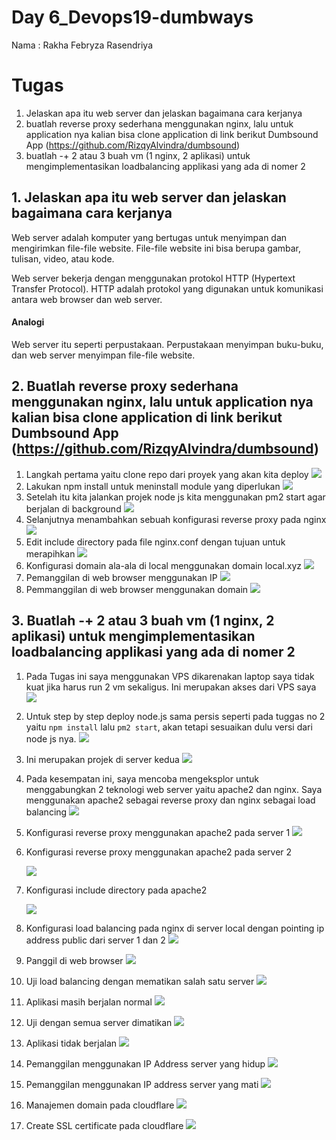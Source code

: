 # Day 6_Devops19-dumbways

Nama : Rakha Febryza Rasendriya


# Tugas

1. Jelaskan apa itu web server dan jelaskan bagaimana cara kerjanya
2. buatlah reverse proxy sederhana menggunakan nginx, lalu untuk application nya kalian bisa clone application di link berikut Dumbsound App (https://github.com/RizqyAlvindra/dumbsound) 
3. buatlah -+ 2 atau 3 buah vm (1 nginx, 2 aplikasi) untuk mengimplementasikan loadbalancing applikasi yang ada di nomer 2


## 1.  Jelaskan apa itu web server dan jelaskan bagaimana cara kerjanya
Web server adalah komputer yang bertugas untuk menyimpan dan mengirimkan file-file website. File-file website ini bisa berupa gambar, tulisan, video, atau kode.

Web server bekerja dengan menggunakan protokol HTTP (Hypertext Transfer Protocol). HTTP adalah protokol yang digunakan untuk komunikasi antara web browser dan web server.

#### Analogi

Web server itu seperti perpustakaan. Perpustakaan menyimpan buku-buku, dan web server menyimpan file-file website.



## 2. Buatlah reverse proxy sederhana menggunakan nginx, lalu untuk application nya kalian bisa clone application di link berikut Dumbsound App (https://github.com/RizqyAlvindra/dumbsound) 
1. Langkah pertama yaitu clone repo dari proyek yang akan kita deploy
![](https://private-user-images.githubusercontent.com/135587083/287097309-338ca438-0199-4aef-8d6c-c1618edc2301.png?jwt=eyJhbGciOiJIUzI1NiIsInR5cCI6IkpXVCJ9.eyJpc3MiOiJnaXRodWIuY29tIiwiYXVkIjoicmF3LmdpdGh1YnVzZXJjb250ZW50LmNvbSIsImtleSI6ImtleTEiLCJleHAiOjE3MDEzODcwNzgsIm5iZiI6MTcwMTM4Njc3OCwicGF0aCI6Ii8xMzU1ODcwODMvMjg3MDk3MzA5LTMzOGNhNDM4LTAxOTktNGFlZi04ZDZjLWMxNjE4ZWRjMjMwMS5wbmc_WC1BbXotQWxnb3JpdGhtPUFXUzQtSE1BQy1TSEEyNTYmWC1BbXotQ3JlZGVudGlhbD1BS0lBSVdOSllBWDRDU1ZFSDUzQSUyRjIwMjMxMTMwJTJGdXMtZWFzdC0xJTJGczMlMkZhd3M0X3JlcXVlc3QmWC1BbXotRGF0ZT0yMDIzMTEzMFQyMzI2MThaJlgtQW16LUV4cGlyZXM9MzAwJlgtQW16LVNpZ25hdHVyZT0yMjNlNTBjZWZjMDFkZjMzMjg5ZmY1NDk3NTg0NTFkNWZlYzAxYjMxN2ZiZWUwYjYyYmRjZDZmZDg5ZGU3ZDBiJlgtQW16LVNpZ25lZEhlYWRlcnM9aG9zdCZhY3Rvcl9pZD0wJmtleV9pZD0wJnJlcG9faWQ9MCJ9.aw3PXKecgmLuSPNho59FxHZqh0xlLNJK4WGZA570yKs)
2. Lakukan npm install untuk meninstall module yang diperlukan
![](https://private-user-images.githubusercontent.com/135587083/287097306-3e436b9e-c9b3-4934-a92e-04f41f1aa548.png?jwt=eyJhbGciOiJIUzI1NiIsInR5cCI6IkpXVCJ9.eyJpc3MiOiJnaXRodWIuY29tIiwiYXVkIjoicmF3LmdpdGh1YnVzZXJjb250ZW50LmNvbSIsImtleSI6ImtleTEiLCJleHAiOjE3MDEzODcwNzgsIm5iZiI6MTcwMTM4Njc3OCwicGF0aCI6Ii8xMzU1ODcwODMvMjg3MDk3MzA2LTNlNDM2YjllLWM5YjMtNDkzNC1hOTJlLTA0ZjQxZjFhYTU0OC5wbmc_WC1BbXotQWxnb3JpdGhtPUFXUzQtSE1BQy1TSEEyNTYmWC1BbXotQ3JlZGVudGlhbD1BS0lBSVdOSllBWDRDU1ZFSDUzQSUyRjIwMjMxMTMwJTJGdXMtZWFzdC0xJTJGczMlMkZhd3M0X3JlcXVlc3QmWC1BbXotRGF0ZT0yMDIzMTEzMFQyMzI2MThaJlgtQW16LUV4cGlyZXM9MzAwJlgtQW16LVNpZ25hdHVyZT01YThkNTM2NWU4OTIyMGRlMmFiZDdiN2IxZDM3Y2VmOTk4ZTA0NDVmYjBhZDRjOGIyNTBiYzMzODg2MDQ4YjVjJlgtQW16LVNpZ25lZEhlYWRlcnM9aG9zdCZhY3Rvcl9pZD0wJmtleV9pZD0wJnJlcG9faWQ9MCJ9.5m54SD8Qks920DAiknkoHRNRs3XVhQFReJ6q5Rcut0g)
3. Setelah itu kita jalankan projek node js kita menggunakan pm2 start agar berjalan di background
![](https://private-user-images.githubusercontent.com/135587083/287097304-bd331f39-b818-4c47-87bf-b7c0b1d1c937.png?jwt=eyJhbGciOiJIUzI1NiIsInR5cCI6IkpXVCJ9.eyJpc3MiOiJnaXRodWIuY29tIiwiYXVkIjoicmF3LmdpdGh1YnVzZXJjb250ZW50LmNvbSIsImtleSI6ImtleTEiLCJleHAiOjE3MDEzODcwNzgsIm5iZiI6MTcwMTM4Njc3OCwicGF0aCI6Ii8xMzU1ODcwODMvMjg3MDk3MzA0LWJkMzMxZjM5LWI4MTgtNGM0Ny04N2JmLWI3YzBiMWQxYzkzNy5wbmc_WC1BbXotQWxnb3JpdGhtPUFXUzQtSE1BQy1TSEEyNTYmWC1BbXotQ3JlZGVudGlhbD1BS0lBSVdOSllBWDRDU1ZFSDUzQSUyRjIwMjMxMTMwJTJGdXMtZWFzdC0xJTJGczMlMkZhd3M0X3JlcXVlc3QmWC1BbXotRGF0ZT0yMDIzMTEzMFQyMzI2MThaJlgtQW16LUV4cGlyZXM9MzAwJlgtQW16LVNpZ25hdHVyZT1hMzhlOTRlZmFhMmFjMWZlMTk2MDUwNGQzNzNlZWM3N2EwM2ZmMmY2NjliNzZhZjliMjZjNjIzN2UyMzcxMjFkJlgtQW16LVNpZ25lZEhlYWRlcnM9aG9zdCZhY3Rvcl9pZD0wJmtleV9pZD0wJnJlcG9faWQ9MCJ9.GFGG-1qCeEx_2VfCh2Lb0aKLqRFhh0dIv4-wXkxSIx4)
4. Selanjutnya menambahkan sebuah konfigurasi reverse proxy pada nginx
![](https://private-user-images.githubusercontent.com/135587083/287097302-2851d5e6-6c54-4421-b455-1a9ea40b177b.png?jwt=eyJhbGciOiJIUzI1NiIsInR5cCI6IkpXVCJ9.eyJpc3MiOiJnaXRodWIuY29tIiwiYXVkIjoicmF3LmdpdGh1YnVzZXJjb250ZW50LmNvbSIsImtleSI6ImtleTEiLCJleHAiOjE3MDEzODcwNzgsIm5iZiI6MTcwMTM4Njc3OCwicGF0aCI6Ii8xMzU1ODcwODMvMjg3MDk3MzAyLTI4NTFkNWU2LTZjNTQtNDQyMS1iNDU1LTFhOWVhNDBiMTc3Yi5wbmc_WC1BbXotQWxnb3JpdGhtPUFXUzQtSE1BQy1TSEEyNTYmWC1BbXotQ3JlZGVudGlhbD1BS0lBSVdOSllBWDRDU1ZFSDUzQSUyRjIwMjMxMTMwJTJGdXMtZWFzdC0xJTJGczMlMkZhd3M0X3JlcXVlc3QmWC1BbXotRGF0ZT0yMDIzMTEzMFQyMzI2MThaJlgtQW16LUV4cGlyZXM9MzAwJlgtQW16LVNpZ25hdHVyZT0xZDU4NjY3MmFiNjQxZDhjODFhYzgyNTk3YjgzZjgyOTBiNTk3MWY5ZTA5ZjIzYmIxYjRiODFlZDgxNWVkZjAwJlgtQW16LVNpZ25lZEhlYWRlcnM9aG9zdCZhY3Rvcl9pZD0wJmtleV9pZD0wJnJlcG9faWQ9MCJ9.WSL1S2cMHyEMQPbhT3_bqNMehuw_aBzvkwEpz-6SQtM)
5. Edit include directory pada file nginx.conf dengan tujuan untuk merapihkan
![](https://private-user-images.githubusercontent.com/135587083/287097296-9358074a-aa76-4db1-b597-0a3ffb10c346.png?jwt=eyJhbGciOiJIUzI1NiIsInR5cCI6IkpXVCJ9.eyJpc3MiOiJnaXRodWIuY29tIiwiYXVkIjoicmF3LmdpdGh1YnVzZXJjb250ZW50LmNvbSIsImtleSI6ImtleTEiLCJleHAiOjE3MDEzODcwNzgsIm5iZiI6MTcwMTM4Njc3OCwicGF0aCI6Ii8xMzU1ODcwODMvMjg3MDk3Mjk2LTkzNTgwNzRhLWFhNzYtNGRiMS1iNTk3LTBhM2ZmYjEwYzM0Ni5wbmc_WC1BbXotQWxnb3JpdGhtPUFXUzQtSE1BQy1TSEEyNTYmWC1BbXotQ3JlZGVudGlhbD1BS0lBSVdOSllBWDRDU1ZFSDUzQSUyRjIwMjMxMTMwJTJGdXMtZWFzdC0xJTJGczMlMkZhd3M0X3JlcXVlc3QmWC1BbXotRGF0ZT0yMDIzMTEzMFQyMzI2MThaJlgtQW16LUV4cGlyZXM9MzAwJlgtQW16LVNpZ25hdHVyZT1lNWJhZmM0MzJiOWNlYzYyNDkzN2NmZjUzOTQzZDY3YjdkMmMwZDFkODA4NGVhNWU1MzQ0MjhjNTcyODVkOGZjJlgtQW16LVNpZ25lZEhlYWRlcnM9aG9zdCZhY3Rvcl9pZD0wJmtleV9pZD0wJnJlcG9faWQ9MCJ9.y8qBkvVL7FtzPv1iNiwhNQteoz21xPkiDTf2qPdWuRw)
6. Konfigurasi domain ala-ala di local menggunakan domain local.xyz
![](https://private-user-images.githubusercontent.com/135587083/287097292-960fa4cd-dedf-404d-a453-b5c4e6de3100.png?jwt=eyJhbGciOiJIUzI1NiIsInR5cCI6IkpXVCJ9.eyJpc3MiOiJnaXRodWIuY29tIiwiYXVkIjoicmF3LmdpdGh1YnVzZXJjb250ZW50LmNvbSIsImtleSI6ImtleTEiLCJleHAiOjE3MDEzODcwNzgsIm5iZiI6MTcwMTM4Njc3OCwicGF0aCI6Ii8xMzU1ODcwODMvMjg3MDk3MjkyLTk2MGZhNGNkLWRlZGYtNDA0ZC1hNDUzLWI1YzRlNmRlMzEwMC5wbmc_WC1BbXotQWxnb3JpdGhtPUFXUzQtSE1BQy1TSEEyNTYmWC1BbXotQ3JlZGVudGlhbD1BS0lBSVdOSllBWDRDU1ZFSDUzQSUyRjIwMjMxMTMwJTJGdXMtZWFzdC0xJTJGczMlMkZhd3M0X3JlcXVlc3QmWC1BbXotRGF0ZT0yMDIzMTEzMFQyMzI2MThaJlgtQW16LUV4cGlyZXM9MzAwJlgtQW16LVNpZ25hdHVyZT03Mjc3NzJlNTY4ZDY1N2ExMmY4ZGNhYWViMjY5OTQ5ZDM2ZmUyMzI4NzM0ZjM0MWNjODM1Mzk0NmUzNjdlN2RkJlgtQW16LVNpZ25lZEhlYWRlcnM9aG9zdCZhY3Rvcl9pZD0wJmtleV9pZD0wJnJlcG9faWQ9MCJ9.RevW_qwCv_fC3rnlK6m1KTaKZPvR68KPeDjezsqEFXM)
7. Pemanggilan di web browser menggunakan IP
![](https://private-user-images.githubusercontent.com/135587083/287097289-e4ce319d-55e8-4d0a-9182-e4bbad71acbe.png?jwt=eyJhbGciOiJIUzI1NiIsInR5cCI6IkpXVCJ9.eyJpc3MiOiJnaXRodWIuY29tIiwiYXVkIjoicmF3LmdpdGh1YnVzZXJjb250ZW50LmNvbSIsImtleSI6ImtleTEiLCJleHAiOjE3MDEzODcwNzgsIm5iZiI6MTcwMTM4Njc3OCwicGF0aCI6Ii8xMzU1ODcwODMvMjg3MDk3Mjg5LWU0Y2UzMTlkLTU1ZTgtNGQwYS05MTgyLWU0YmJhZDcxYWNiZS5wbmc_WC1BbXotQWxnb3JpdGhtPUFXUzQtSE1BQy1TSEEyNTYmWC1BbXotQ3JlZGVudGlhbD1BS0lBSVdOSllBWDRDU1ZFSDUzQSUyRjIwMjMxMTMwJTJGdXMtZWFzdC0xJTJGczMlMkZhd3M0X3JlcXVlc3QmWC1BbXotRGF0ZT0yMDIzMTEzMFQyMzI2MThaJlgtQW16LUV4cGlyZXM9MzAwJlgtQW16LVNpZ25hdHVyZT0xMjRjOGI3MGE2MGJjZjFiMWVmMDU0MWM3NWMyMDUxN2MyOTk4YjExYTNhOTQ1M2JmZDlhMmZhNTU3YzRiZDE3JlgtQW16LVNpZ25lZEhlYWRlcnM9aG9zdCZhY3Rvcl9pZD0wJmtleV9pZD0wJnJlcG9faWQ9MCJ9.h7wGGH6KoNCKijxQLiDxPo-L5GBPNh9PIEcNUn-9PDM)
8. Pemmanggilan di web browser menggunakan domain
![](https://private-user-images.githubusercontent.com/135587083/287097287-cfd325e6-9466-4449-981d-77b9de7fe70e.png?jwt=eyJhbGciOiJIUzI1NiIsInR5cCI6IkpXVCJ9.eyJpc3MiOiJnaXRodWIuY29tIiwiYXVkIjoicmF3LmdpdGh1YnVzZXJjb250ZW50LmNvbSIsImtleSI6ImtleTEiLCJleHAiOjE3MDEzODcwNzgsIm5iZiI6MTcwMTM4Njc3OCwicGF0aCI6Ii8xMzU1ODcwODMvMjg3MDk3Mjg3LWNmZDMyNWU2LTk0NjYtNDQ0OS05ODFkLTc3YjlkZTdmZTcwZS5wbmc_WC1BbXotQWxnb3JpdGhtPUFXUzQtSE1BQy1TSEEyNTYmWC1BbXotQ3JlZGVudGlhbD1BS0lBSVdOSllBWDRDU1ZFSDUzQSUyRjIwMjMxMTMwJTJGdXMtZWFzdC0xJTJGczMlMkZhd3M0X3JlcXVlc3QmWC1BbXotRGF0ZT0yMDIzMTEzMFQyMzI2MThaJlgtQW16LUV4cGlyZXM9MzAwJlgtQW16LVNpZ25hdHVyZT00YmI3MDA4ZjdhY2M5MjMyMTQzN2Q4MDdiYTM2YzkyMDczZGU0YmYwODBhYTZjMjAwNjJhZWJmOWZiOGMwNDYxJlgtQW16LVNpZ25lZEhlYWRlcnM9aG9zdCZhY3Rvcl9pZD0wJmtleV9pZD0wJnJlcG9faWQ9MCJ9.Jq1YPxj9WNhCa2blGPVUjOAimp5s61ywDWZEAtEBjSg)

## 3. Buatlah -+ 2 atau 3 buah vm (1 nginx, 2 aplikasi) untuk mengimplementasikan loadbalancing applikasi yang ada di nomer 2
1. Pada Tugas ini saya menggunakan VPS dikarenakan laptop saya tidak kuat jika harus run 2 vm sekaligus. Ini merupakan akses dari VPS saya
![](https://private-user-images.githubusercontent.com/135587083/287097284-ffabbaf7-3a12-49c4-90d9-2b95d6394d65.png?jwt=eyJhbGciOiJIUzI1NiIsInR5cCI6IkpXVCJ9.eyJpc3MiOiJnaXRodWIuY29tIiwiYXVkIjoicmF3LmdpdGh1YnVzZXJjb250ZW50LmNvbSIsImtleSI6ImtleTEiLCJleHAiOjE3MDEzODcwNzgsIm5iZiI6MTcwMTM4Njc3OCwicGF0aCI6Ii8xMzU1ODcwODMvMjg3MDk3Mjg0LWZmYWJiYWY3LTNhMTItNDljNC05MGQ5LTJiOTVkNjM5NGQ2NS5wbmc_WC1BbXotQWxnb3JpdGhtPUFXUzQtSE1BQy1TSEEyNTYmWC1BbXotQ3JlZGVudGlhbD1BS0lBSVdOSllBWDRDU1ZFSDUzQSUyRjIwMjMxMTMwJTJGdXMtZWFzdC0xJTJGczMlMkZhd3M0X3JlcXVlc3QmWC1BbXotRGF0ZT0yMDIzMTEzMFQyMzI2MThaJlgtQW16LUV4cGlyZXM9MzAwJlgtQW16LVNpZ25hdHVyZT05NjIyYTRhNjMwMzEzODhlN2U0MDIwNmMyMzFhY2MxZDYzNzAzNjY4MGY1NjI1NzlkMGQ0YTRjZWRjMjVkYzRiJlgtQW16LVNpZ25lZEhlYWRlcnM9aG9zdCZhY3Rvcl9pZD0wJmtleV9pZD0wJnJlcG9faWQ9MCJ9.yQYvRU4coVg_NcowecDymOa0hWY41hy3gB8sWP5i4yA)
2. Untuk step by step deploy node.js sama persis seperti pada tuggas no 2 yaitu `npm install` lalu `pm2 start`, akan tetapi sesuaikan dulu versi dari node js nya. 
![](https://private-user-images.githubusercontent.com/135587083/287097283-b1a632d3-526b-45af-b4ca-5713ffa58712.png?jwt=eyJhbGciOiJIUzI1NiIsInR5cCI6IkpXVCJ9.eyJpc3MiOiJnaXRodWIuY29tIiwiYXVkIjoicmF3LmdpdGh1YnVzZXJjb250ZW50LmNvbSIsImtleSI6ImtleTEiLCJleHAiOjE3MDEzODcwNzgsIm5iZiI6MTcwMTM4Njc3OCwicGF0aCI6Ii8xMzU1ODcwODMvMjg3MDk3MjgzLWIxYTYzMmQzLTUyNmItNDVhZi1iNGNhLTU3MTNmZmE1ODcxMi5wbmc_WC1BbXotQWxnb3JpdGhtPUFXUzQtSE1BQy1TSEEyNTYmWC1BbXotQ3JlZGVudGlhbD1BS0lBSVdOSllBWDRDU1ZFSDUzQSUyRjIwMjMxMTMwJTJGdXMtZWFzdC0xJTJGczMlMkZhd3M0X3JlcXVlc3QmWC1BbXotRGF0ZT0yMDIzMTEzMFQyMzI2MThaJlgtQW16LUV4cGlyZXM9MzAwJlgtQW16LVNpZ25hdHVyZT0yMDhlYmViNzYyMWQ5OWNhZDVmM2M5YzI0OGVjNzk1NDVhNDVmZWM2OThlY2Q0ZmUxNTgwYzZkMDBlNThmZjEwJlgtQW16LVNpZ25lZEhlYWRlcnM9aG9zdCZhY3Rvcl9pZD0wJmtleV9pZD0wJnJlcG9faWQ9MCJ9.0NPtdvHgm6RxbRBQMtYi5UULbxQZha0n9_dMGBC0YRM)
3. Ini merupakan projek di server kedua
![](https://private-user-images.githubusercontent.com/135587083/287097280-d2d4e55f-c409-4beb-ab0d-ee64ade5cdbd.png?jwt=eyJhbGciOiJIUzI1NiIsInR5cCI6IkpXVCJ9.eyJpc3MiOiJnaXRodWIuY29tIiwiYXVkIjoicmF3LmdpdGh1YnVzZXJjb250ZW50LmNvbSIsImtleSI6ImtleTEiLCJleHAiOjE3MDEzODcwNzgsIm5iZiI6MTcwMTM4Njc3OCwicGF0aCI6Ii8xMzU1ODcwODMvMjg3MDk3MjgwLWQyZDRlNTVmLWM0MDktNGJlYi1hYjBkLWVlNjRhZGU1Y2RiZC5wbmc_WC1BbXotQWxnb3JpdGhtPUFXUzQtSE1BQy1TSEEyNTYmWC1BbXotQ3JlZGVudGlhbD1BS0lBSVdOSllBWDRDU1ZFSDUzQSUyRjIwMjMxMTMwJTJGdXMtZWFzdC0xJTJGczMlMkZhd3M0X3JlcXVlc3QmWC1BbXotRGF0ZT0yMDIzMTEzMFQyMzI2MThaJlgtQW16LUV4cGlyZXM9MzAwJlgtQW16LVNpZ25hdHVyZT01OTdkZmJkYzYyMjY4NzZlYTg2Mzg2YzJlNjA3ZTFlNTY3NTE1MmI3YTA0M2FhZThiNWQwZTJlZjk4NzAwYTgxJlgtQW16LVNpZ25lZEhlYWRlcnM9aG9zdCZhY3Rvcl9pZD0wJmtleV9pZD0wJnJlcG9faWQ9MCJ9.FVd41avgfTyyfR_Q4cuLsw6FpUgxXlfvAxADcTOqkNM)
4. Pada kesempatan ini, saya mencoba mengeksplor untuk menggabungkan 2 teknologi web server yaitu apache2 dan nginx. Saya menggunakan apache2 sebagai reverse proxy dan nginx sebagai load balancing
![](https://private-user-images.githubusercontent.com/135587083/287097263-80885994-0fac-4316-8c87-3af3493d5fa2.png?jwt=eyJhbGciOiJIUzI1NiIsInR5cCI6IkpXVCJ9.eyJpc3MiOiJnaXRodWIuY29tIiwiYXVkIjoicmF3LmdpdGh1YnVzZXJjb250ZW50LmNvbSIsImtleSI6ImtleTEiLCJleHAiOjE3MDEzODcwNzgsIm5iZiI6MTcwMTM4Njc3OCwicGF0aCI6Ii8xMzU1ODcwODMvMjg3MDk3MjYzLTgwODg1OTk0LTBmYWMtNDMxNi04Yzg3LTNhZjM0OTNkNWZhMi5wbmc_WC1BbXotQWxnb3JpdGhtPUFXUzQtSE1BQy1TSEEyNTYmWC1BbXotQ3JlZGVudGlhbD1BS0lBSVdOSllBWDRDU1ZFSDUzQSUyRjIwMjMxMTMwJTJGdXMtZWFzdC0xJTJGczMlMkZhd3M0X3JlcXVlc3QmWC1BbXotRGF0ZT0yMDIzMTEzMFQyMzI2MThaJlgtQW16LUV4cGlyZXM9MzAwJlgtQW16LVNpZ25hdHVyZT1hZmI0ZWFmYTI2ODc0YzQxY2EzODc4MmUzNzNkMmE4MGU2MzY3NmU2ZTk3ZTc4Y2U5ZWEzZmJhMmQ1MzY0OWMzJlgtQW16LVNpZ25lZEhlYWRlcnM9aG9zdCZhY3Rvcl9pZD0wJmtleV9pZD0wJnJlcG9faWQ9MCJ9.CVy7skqXp_yQvHBXr-X7lgfyFbHejZxeP_NMpldaIDQ)
5. Konfigurasi reverse proxy menggunakan apache2 pada server 1
![](https://private-user-images.githubusercontent.com/135587083/287097257-5eb7d05d-a77c-4509-8db7-006664d94d3a.png?jwt=eyJhbGciOiJIUzI1NiIsInR5cCI6IkpXVCJ9.eyJpc3MiOiJnaXRodWIuY29tIiwiYXVkIjoicmF3LmdpdGh1YnVzZXJjb250ZW50LmNvbSIsImtleSI6ImtleTEiLCJleHAiOjE3MDEzODcwNzgsIm5iZiI6MTcwMTM4Njc3OCwicGF0aCI6Ii8xMzU1ODcwODMvMjg3MDk3MjU3LTVlYjdkMDVkLWE3N2MtNDUwOS04ZGI3LTAwNjY2NGQ5NGQzYS5wbmc_WC1BbXotQWxnb3JpdGhtPUFXUzQtSE1BQy1TSEEyNTYmWC1BbXotQ3JlZGVudGlhbD1BS0lBSVdOSllBWDRDU1ZFSDUzQSUyRjIwMjMxMTMwJTJGdXMtZWFzdC0xJTJGczMlMkZhd3M0X3JlcXVlc3QmWC1BbXotRGF0ZT0yMDIzMTEzMFQyMzI2MThaJlgtQW16LUV4cGlyZXM9MzAwJlgtQW16LVNpZ25hdHVyZT1lNTk4NGFhZjc0Y2FiOWY1MDE3Y2UzNDZiN2RhYmU0ZmRlNjQ5Y2E0YTEzMDA3ODBjODdmOWE1ODJlYmZiZGRkJlgtQW16LVNpZ25lZEhlYWRlcnM9aG9zdCZhY3Rvcl9pZD0wJmtleV9pZD0wJnJlcG9faWQ9MCJ9.IgXPUqHuGV2S5KDunmZhPS0z2jspicLHHcKImT0zlwM)
6. Konfigurasi reverse proxy menggunakan apache2 pada server 2

	![](https://private-user-images.githubusercontent.com/135587083/287097254-61a64f82-95b1-4c70-b224-c0d0335b550f.png?jwt=eyJhbGciOiJIUzI1NiIsInR5cCI6IkpXVCJ9.eyJpc3MiOiJnaXRodWIuY29tIiwiYXVkIjoicmF3LmdpdGh1YnVzZXJjb250ZW50LmNvbSIsImtleSI6ImtleTEiLCJleHAiOjE3MDEzODcwNzgsIm5iZiI6MTcwMTM4Njc3OCwicGF0aCI6Ii8xMzU1ODcwODMvMjg3MDk3MjU0LTYxYTY0ZjgyLTk1YjEtNGM3MC1iMjI0LWMwZDAzMzViNTUwZi5wbmc_WC1BbXotQWxnb3JpdGhtPUFXUzQtSE1BQy1TSEEyNTYmWC1BbXotQ3JlZGVudGlhbD1BS0lBSVdOSllBWDRDU1ZFSDUzQSUyRjIwMjMxMTMwJTJGdXMtZWFzdC0xJTJGczMlMkZhd3M0X3JlcXVlc3QmWC1BbXotRGF0ZT0yMDIzMTEzMFQyMzI2MThaJlgtQW16LUV4cGlyZXM9MzAwJlgtQW16LVNpZ25hdHVyZT1lZTBiNWM5MTcxZmNkZTdkMjhkZGI0MDUwZmUyNTllN2Q5MGQ1NDZjMzUxNTgwNDMzMzY5MmFlMjU1ZDZkODEyJlgtQW16LVNpZ25lZEhlYWRlcnM9aG9zdCZhY3Rvcl9pZD0wJmtleV9pZD0wJnJlcG9faWQ9MCJ9.zfJc0KSvObqogxmVRPIiClW0SonYNHOewiDr5lH_teI)

7. Konfigurasi include directory pada apache2

	![](https://private-user-images.githubusercontent.com/135587083/287097249-21e42133-5a02-4f89-8e70-2adae7f10fe2.png?jwt=eyJhbGciOiJIUzI1NiIsInR5cCI6IkpXVCJ9.eyJpc3MiOiJnaXRodWIuY29tIiwiYXVkIjoicmF3LmdpdGh1YnVzZXJjb250ZW50LmNvbSIsImtleSI6ImtleTEiLCJleHAiOjE3MDEzODcwNzgsIm5iZiI6MTcwMTM4Njc3OCwicGF0aCI6Ii8xMzU1ODcwODMvMjg3MDk3MjQ5LTIxZTQyMTMzLTVhMDItNGY4OS04ZTcwLTJhZGFlN2YxMGZlMi5wbmc_WC1BbXotQWxnb3JpdGhtPUFXUzQtSE1BQy1TSEEyNTYmWC1BbXotQ3JlZGVudGlhbD1BS0lBSVdOSllBWDRDU1ZFSDUzQSUyRjIwMjMxMTMwJTJGdXMtZWFzdC0xJTJGczMlMkZhd3M0X3JlcXVlc3QmWC1BbXotRGF0ZT0yMDIzMTEzMFQyMzI2MThaJlgtQW16LUV4cGlyZXM9MzAwJlgtQW16LVNpZ25hdHVyZT0zZjZkN2YzMjA3ZWY1NzgyZjk3ZGI3MjQ3ZTY1NjIxODQzNGJlNjQwOTMwNzI4ZDRkNWU3YWIyOTI5NGVkYTc1JlgtQW16LVNpZ25lZEhlYWRlcnM9aG9zdCZhY3Rvcl9pZD0wJmtleV9pZD0wJnJlcG9faWQ9MCJ9.kP5DTucYX_AtsFBumoIT6Gz_HfNOMEQNzh5rv8A3_NU)
8. Konfigurasi load balancing pada nginx di server local dengan pointing ip address public dari server 1 dan 2
![](https://private-user-images.githubusercontent.com/135587083/287097245-e63ad02b-272f-446b-a8ba-0d98508e1e71.png?jwt=eyJhbGciOiJIUzI1NiIsInR5cCI6IkpXVCJ9.eyJpc3MiOiJnaXRodWIuY29tIiwiYXVkIjoicmF3LmdpdGh1YnVzZXJjb250ZW50LmNvbSIsImtleSI6ImtleTEiLCJleHAiOjE3MDEzODcwNzgsIm5iZiI6MTcwMTM4Njc3OCwicGF0aCI6Ii8xMzU1ODcwODMvMjg3MDk3MjQ1LWU2M2FkMDJiLTI3MmYtNDQ2Yi1hOGJhLTBkOTg1MDhlMWU3MS5wbmc_WC1BbXotQWxnb3JpdGhtPUFXUzQtSE1BQy1TSEEyNTYmWC1BbXotQ3JlZGVudGlhbD1BS0lBSVdOSllBWDRDU1ZFSDUzQSUyRjIwMjMxMTMwJTJGdXMtZWFzdC0xJTJGczMlMkZhd3M0X3JlcXVlc3QmWC1BbXotRGF0ZT0yMDIzMTEzMFQyMzI2MThaJlgtQW16LUV4cGlyZXM9MzAwJlgtQW16LVNpZ25hdHVyZT05ZDNiNTFkY2NlYzg2NDk4OWY5MzEwNmM4MzlhYThkOWY3ZWM5MzVmM2NlMWY5NWJhZjcwMDEzZDFlZjM4ZDZjJlgtQW16LVNpZ25lZEhlYWRlcnM9aG9zdCZhY3Rvcl9pZD0wJmtleV9pZD0wJnJlcG9faWQ9MCJ9.0DrA29L3qxRUSITBTINnfotknBpxemnQD6fDVCUtb_8)

9. Panggil di web browser
	![](https://private-user-images.githubusercontent.com/135587083/287098445-a4f978e4-8cfe-46b4-8fba-b1efe39567d4.png?jwt=eyJhbGciOiJIUzI1NiIsInR5cCI6IkpXVCJ9.eyJpc3MiOiJnaXRodWIuY29tIiwiYXVkIjoicmF3LmdpdGh1YnVzZXJjb250ZW50LmNvbSIsImtleSI6ImtleTEiLCJleHAiOjE3MDEzODc1NDMsIm5iZiI6MTcwMTM4NzI0MywicGF0aCI6Ii8xMzU1ODcwODMvMjg3MDk4NDQ1LWE0Zjk3OGU0LThjZmUtNDZiNC04ZmJhLWIxZWZlMzk1NjdkNC5wbmc_WC1BbXotQWxnb3JpdGhtPUFXUzQtSE1BQy1TSEEyNTYmWC1BbXotQ3JlZGVudGlhbD1BS0lBSVdOSllBWDRDU1ZFSDUzQSUyRjIwMjMxMTMwJTJGdXMtZWFzdC0xJTJGczMlMkZhd3M0X3JlcXVlc3QmWC1BbXotRGF0ZT0yMDIzMTEzMFQyMzM0MDNaJlgtQW16LUV4cGlyZXM9MzAwJlgtQW16LVNpZ25hdHVyZT03MWViM2E5YWZlOWM2YWZiNzBmMzUwNDRjZjdhMzAwMDM4ZDdhMDVlYWI5ODU5ZTFhMTM1ZmU3N2IxMDdlNDRkJlgtQW16LVNpZ25lZEhlYWRlcnM9aG9zdCZhY3Rvcl9pZD0wJmtleV9pZD0wJnJlcG9faWQ9MCJ9.no02j0kQbPl9E41uPBHM0I7tr42OLVdN019Pgo_MEp0)
10. Uji load balancing dengan mematikan salah satu server
	![](https://private-user-images.githubusercontent.com/135587083/287098439-894da679-75f7-4004-b61f-52d94e78f8c5.png?jwt=eyJhbGciOiJIUzI1NiIsInR5cCI6IkpXVCJ9.eyJpc3MiOiJnaXRodWIuY29tIiwiYXVkIjoicmF3LmdpdGh1YnVzZXJjb250ZW50LmNvbSIsImtleSI6ImtleTEiLCJleHAiOjE3MDEzODc1NDMsIm5iZiI6MTcwMTM4NzI0MywicGF0aCI6Ii8xMzU1ODcwODMvMjg3MDk4NDM5LTg5NGRhNjc5LTc1ZjctNDAwNC1iNjFmLTUyZDk0ZTc4ZjhjNS5wbmc_WC1BbXotQWxnb3JpdGhtPUFXUzQtSE1BQy1TSEEyNTYmWC1BbXotQ3JlZGVudGlhbD1BS0lBSVdOSllBWDRDU1ZFSDUzQSUyRjIwMjMxMTMwJTJGdXMtZWFzdC0xJTJGczMlMkZhd3M0X3JlcXVlc3QmWC1BbXotRGF0ZT0yMDIzMTEzMFQyMzM0MDNaJlgtQW16LUV4cGlyZXM9MzAwJlgtQW16LVNpZ25hdHVyZT03NWY1MTA3Yjk4NDJhYzU2ZDdiMmJjN2E1M2Y4MTY5NTE0ZTAxZjA0NDRhZjZjZTY0YjMwNTU0NmE3MmE4NjE2JlgtQW16LVNpZ25lZEhlYWRlcnM9aG9zdCZhY3Rvcl9pZD0wJmtleV9pZD0wJnJlcG9faWQ9MCJ9.30lprZrwAog47vUuZiD4RezLXm2iGYOD__Jk4m8AeX0)
11. Aplikasi masih berjalan normal
	![](https://private-user-images.githubusercontent.com/135587083/287098433-b3f0faf9-1930-4deb-95bc-38fc96683fb5.png?jwt=eyJhbGciOiJIUzI1NiIsInR5cCI6IkpXVCJ9.eyJpc3MiOiJnaXRodWIuY29tIiwiYXVkIjoicmF3LmdpdGh1YnVzZXJjb250ZW50LmNvbSIsImtleSI6ImtleTEiLCJleHAiOjE3MDEzODc1NDMsIm5iZiI6MTcwMTM4NzI0MywicGF0aCI6Ii8xMzU1ODcwODMvMjg3MDk4NDMzLWIzZjBmYWY5LTE5MzAtNGRlYi05NWJjLTM4ZmM5NjY4M2ZiNS5wbmc_WC1BbXotQWxnb3JpdGhtPUFXUzQtSE1BQy1TSEEyNTYmWC1BbXotQ3JlZGVudGlhbD1BS0lBSVdOSllBWDRDU1ZFSDUzQSUyRjIwMjMxMTMwJTJGdXMtZWFzdC0xJTJGczMlMkZhd3M0X3JlcXVlc3QmWC1BbXotRGF0ZT0yMDIzMTEzMFQyMzM0MDNaJlgtQW16LUV4cGlyZXM9MzAwJlgtQW16LVNpZ25hdHVyZT02MzlmZmQyMmYxYTEzMTY2NzBlNDM4NDQyYmVmMGEyZTRiZjcwZTZiYzkwODUxNzcyOTQ2ZTg3NzljMGE2NTdlJlgtQW16LVNpZ25lZEhlYWRlcnM9aG9zdCZhY3Rvcl9pZD0wJmtleV9pZD0wJnJlcG9faWQ9MCJ9.GnO3fQfNdup_SgT6YWc1XIMI2R-dBlZohzCBZylCF-U)
12. Uji dengan semua server dimatikan
![](https://private-user-images.githubusercontent.com/135587083/287098429-a4e6a95b-84d3-4cf7-b0be-b8e7af3433dd.png?jwt=eyJhbGciOiJIUzI1NiIsInR5cCI6IkpXVCJ9.eyJpc3MiOiJnaXRodWIuY29tIiwiYXVkIjoicmF3LmdpdGh1YnVzZXJjb250ZW50LmNvbSIsImtleSI6ImtleTEiLCJleHAiOjE3MDEzODc1NDMsIm5iZiI6MTcwMTM4NzI0MywicGF0aCI6Ii8xMzU1ODcwODMvMjg3MDk4NDI5LWE0ZTZhOTViLTg0ZDMtNGNmNy1iMGJlLWI4ZTdhZjM0MzNkZC5wbmc_WC1BbXotQWxnb3JpdGhtPUFXUzQtSE1BQy1TSEEyNTYmWC1BbXotQ3JlZGVudGlhbD1BS0lBSVdOSllBWDRDU1ZFSDUzQSUyRjIwMjMxMTMwJTJGdXMtZWFzdC0xJTJGczMlMkZhd3M0X3JlcXVlc3QmWC1BbXotRGF0ZT0yMDIzMTEzMFQyMzM0MDNaJlgtQW16LUV4cGlyZXM9MzAwJlgtQW16LVNpZ25hdHVyZT00MDJkOGQxYmViY2E5NWRlZmZiOGYxNTI3ZjFlNjNiNDdkNzU4ZWU0MTg5NjdlYjZjOGE3MTIzMDk3NmU4NWM3JlgtQW16LVNpZ25lZEhlYWRlcnM9aG9zdCZhY3Rvcl9pZD0wJmtleV9pZD0wJnJlcG9faWQ9MCJ9.lzaEz6uqtWRuwP2jY_9hq3_3XFWLN2it-_FpT-4lUow)
13. Aplikasi tidak berjalan
![](https://private-user-images.githubusercontent.com/135587083/287098427-11310649-dd28-4b9d-87bf-e9d319a0774a.png?jwt=eyJhbGciOiJIUzI1NiIsInR5cCI6IkpXVCJ9.eyJpc3MiOiJnaXRodWIuY29tIiwiYXVkIjoicmF3LmdpdGh1YnVzZXJjb250ZW50LmNvbSIsImtleSI6ImtleTEiLCJleHAiOjE3MDEzODc1NDMsIm5iZiI6MTcwMTM4NzI0MywicGF0aCI6Ii8xMzU1ODcwODMvMjg3MDk4NDI3LTExMzEwNjQ5LWRkMjgtNGI5ZC04N2JmLWU5ZDMxOWEwNzc0YS5wbmc_WC1BbXotQWxnb3JpdGhtPUFXUzQtSE1BQy1TSEEyNTYmWC1BbXotQ3JlZGVudGlhbD1BS0lBSVdOSllBWDRDU1ZFSDUzQSUyRjIwMjMxMTMwJTJGdXMtZWFzdC0xJTJGczMlMkZhd3M0X3JlcXVlc3QmWC1BbXotRGF0ZT0yMDIzMTEzMFQyMzM0MDNaJlgtQW16LUV4cGlyZXM9MzAwJlgtQW16LVNpZ25hdHVyZT03MzM0ZTQyN2UyMGU1M2RhYWE4Y2U5YjQ3YTE2MzM4MWQxZGM5NWM5YjUyNjg3NjUyODNjYmFhNzM4NjY1Y2RhJlgtQW16LVNpZ25lZEhlYWRlcnM9aG9zdCZhY3Rvcl9pZD0wJmtleV9pZD0wJnJlcG9faWQ9MCJ9.ccqOfDBX_b6sUTxoM7Px1l5XzjH5T2fhpl83puK9NYk)
14.	Pemanggilan menggunakan IP Address server yang hidup
	![](https://private-user-images.githubusercontent.com/135587083/287098418-3cdd689a-2120-4b98-ba20-9ab3404e49f5.png?jwt=eyJhbGciOiJIUzI1NiIsInR5cCI6IkpXVCJ9.eyJpc3MiOiJnaXRodWIuY29tIiwiYXVkIjoicmF3LmdpdGh1YnVzZXJjb250ZW50LmNvbSIsImtleSI6ImtleTEiLCJleHAiOjE3MDEzODc1NDMsIm5iZiI6MTcwMTM4NzI0MywicGF0aCI6Ii8xMzU1ODcwODMvMjg3MDk4NDE4LTNjZGQ2ODlhLTIxMjAtNGI5OC1iYTIwLTlhYjM0MDRlNDlmNS5wbmc_WC1BbXotQWxnb3JpdGhtPUFXUzQtSE1BQy1TSEEyNTYmWC1BbXotQ3JlZGVudGlhbD1BS0lBSVdOSllBWDRDU1ZFSDUzQSUyRjIwMjMxMTMwJTJGdXMtZWFzdC0xJTJGczMlMkZhd3M0X3JlcXVlc3QmWC1BbXotRGF0ZT0yMDIzMTEzMFQyMzM0MDNaJlgtQW16LUV4cGlyZXM9MzAwJlgtQW16LVNpZ25hdHVyZT04YTg3ZjUwZTYzOTAwMjMxMjc3OWZkMmVjMzc2ZDUwYzc0ZTU2ZDM0NDVjZDkwZTVmMDk5Yzk1OGFkMTVmM2M5JlgtQW16LVNpZ25lZEhlYWRlcnM9aG9zdCZhY3Rvcl9pZD0wJmtleV9pZD0wJnJlcG9faWQ9MCJ9.lX_H2cqYdUmPLXYCR91ZOuwKaKLO7IQZ6n8O_ujVl_w)
15. Pemanggilan menggunakan IP address server yang mati
![](https://private-user-images.githubusercontent.com/135587083/287098412-95e9b40b-72b9-4f36-853b-6fe02f2bcbfb.png?jwt=eyJhbGciOiJIUzI1NiIsInR5cCI6IkpXVCJ9.eyJpc3MiOiJnaXRodWIuY29tIiwiYXVkIjoicmF3LmdpdGh1YnVzZXJjb250ZW50LmNvbSIsImtleSI6ImtleTEiLCJleHAiOjE3MDEzODc1NDMsIm5iZiI6MTcwMTM4NzI0MywicGF0aCI6Ii8xMzU1ODcwODMvMjg3MDk4NDEyLTk1ZTliNDBiLTcyYjktNGYzNi04NTNiLTZmZTAyZjJiY2JmYi5wbmc_WC1BbXotQWxnb3JpdGhtPUFXUzQtSE1BQy1TSEEyNTYmWC1BbXotQ3JlZGVudGlhbD1BS0lBSVdOSllBWDRDU1ZFSDUzQSUyRjIwMjMxMTMwJTJGdXMtZWFzdC0xJTJGczMlMkZhd3M0X3JlcXVlc3QmWC1BbXotRGF0ZT0yMDIzMTEzMFQyMzM0MDNaJlgtQW16LUV4cGlyZXM9MzAwJlgtQW16LVNpZ25hdHVyZT01YzFlMjQ0MDRkZTkwNWEyMjg3M2Q3MDRjNWJjYTY2YTZmMTQxYmFmYzAxMzU5NjljMmEyM2UyMGJlOGIyMjhlJlgtQW16LVNpZ25lZEhlYWRlcnM9aG9zdCZhY3Rvcl9pZD0wJmtleV9pZD0wJnJlcG9faWQ9MCJ9.Fxkh_lcEyd8ScZxuqDFFx88-rzIEAPfkHZ6Tsl6-UO0)
16. Manajemen domain pada cloudflare
![](https://private-user-images.githubusercontent.com/135587083/287108745-72178020-c2dd-4d98-870f-c3ac1544690f.png?jwt=eyJhbGciOiJIUzI1NiIsInR5cCI6IkpXVCJ9.eyJpc3MiOiJnaXRodWIuY29tIiwiYXVkIjoicmF3LmdpdGh1YnVzZXJjb250ZW50LmNvbSIsImtleSI6ImtleTEiLCJleHAiOjE3MDEzOTE1MDUsIm5iZiI6MTcwMTM5MTIwNSwicGF0aCI6Ii8xMzU1ODcwODMvMjg3MTA4NzQ1LTcyMTc4MDIwLWMyZGQtNGQ5OC04NzBmLWMzYWMxNTQ0NjkwZi5wbmc_WC1BbXotQWxnb3JpdGhtPUFXUzQtSE1BQy1TSEEyNTYmWC1BbXotQ3JlZGVudGlhbD1BS0lBSVdOSllBWDRDU1ZFSDUzQSUyRjIwMjMxMjAxJTJGdXMtZWFzdC0xJTJGczMlMkZhd3M0X3JlcXVlc3QmWC1BbXotRGF0ZT0yMDIzMTIwMVQwMDQwMDVaJlgtQW16LUV4cGlyZXM9MzAwJlgtQW16LVNpZ25hdHVyZT04ZjdlZDdlZWMyMDM2OGZjNTc5ZjBlNjQ4NWVkNDY0YzZhZTQxOGFkNTNkOTBmNWQ1ZDIzNmM0ZjdkOTA1ZjU0JlgtQW16LVNpZ25lZEhlYWRlcnM9aG9zdCZhY3Rvcl9pZD0wJmtleV9pZD0wJnJlcG9faWQ9MCJ9.pZ3FZAwzmlSgkHsxIpsSVuDOaIlrwlefMQE3iandeWA)
17. Create SSL certificate pada cloudflare
	![](https://private-user-images.githubusercontent.com/135587083/287108771-29cfbd83-3846-4826-b411-f1604aaa6a3e.png?jwt=eyJhbGciOiJIUzI1NiIsInR5cCI6IkpXVCJ9.eyJpc3MiOiJnaXRodWIuY29tIiwiYXVkIjoicmF3LmdpdGh1YnVzZXJjb250ZW50LmNvbSIsImtleSI6ImtleTEiLCJleHAiOjE3MDEzOTE1MDUsIm5iZiI6MTcwMTM5MTIwNSwicGF0aCI6Ii8xMzU1ODcwODMvMjg3MTA4NzcxLTI5Y2ZiZDgzLTM4NDYtNDgyNi1iNDExLWYxNjA0YWFhNmEzZS5wbmc_WC1BbXotQWxnb3JpdGhtPUFXUzQtSE1BQy1TSEEyNTYmWC1BbXotQ3JlZGVudGlhbD1BS0lBSVdOSllBWDRDU1ZFSDUzQSUyRjIwMjMxMjAxJTJGdXMtZWFzdC0xJTJGczMlMkZhd3M0X3JlcXVlc3QmWC1BbXotRGF0ZT0yMDIzMTIwMVQwMDQwMDVaJlgtQW16LUV4cGlyZXM9MzAwJlgtQW16LVNpZ25hdHVyZT02MGQwZGYyMzE3MTFiNGE2NmY1MjAzNmIyNTNiNDBmODBiNjMyYmMwZmQxYjgyMmRhNjY4NDM1MTNhZmExNzRiJlgtQW16LVNpZ25lZEhlYWRlcnM9aG9zdCZhY3Rvcl9pZD0wJmtleV9pZD0wJnJlcG9faWQ9MCJ9.bpLg4uVrPRYY9EmtwyDvkepU8wcX0ctZWQH-hHIWlAQ)
